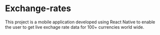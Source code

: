 # Exchange-rates
This project is a mobile application developed using React Native to enable the user to get live exchage rate data for 100+ currencies world wide.

